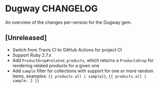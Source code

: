 # Dugway CHANGELOG

An overview of the changes per-version for the Dugway gem.

## [Unreleased]

- Switch from Travis CI to GitHub Actions for project CI
- Support Ruby 2.7.x
- Add `ProductDrop#related_products`, which returns a `ProductsDrop` for rendering related products for a given one
- Add `sample` filter for collections with support for one or more random items, examples: `{{ products.all | sample}}`, `{{ products.all | sample: 2 }}`
